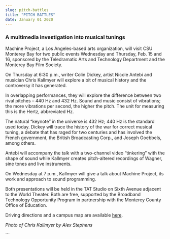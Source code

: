 ```yaml
---
slug: pitch-battles
title: "PITCH BATTLES"
date: January 01 2020
---
```


 
<h3>A multimedia investigation into musical tunings</h3>
<p>
  Machine Project, a Los Angeles-based arts organization, will visit CSU
  Monterey Bay for two public events Wednesday and Thursday, Feb. 15 and 16,
  sponsored by the Teledramatic Arts and Technology Department and the Monterey
  Bay Film Society.
</p>
<p>
  On Thursday at 6:30 p.m., writer Colin Dickey, artist Nicole Antebi and
  musician Chris Kallmyer will explore a bit of musical history and the
  controversy it has generated.
</p>
<p>
  In overlapping performances, they will explore the difference between two
  rival pitches – 440 Hz and 432 Hz. Sound and music consist of vibrations; the
  more vibrations per second, the higher the pitch. The unit for measuring this
  is the Hertz, abbreviated Hz.
</p>
<p>
  The natural “keynote” in the universe is 432 Hz; 440 Hz is the standard used
  today. Dickey will trace the history of the war for correct musical tuning, a
  debate that has raged for two centuries and has involved the French
  government, the British Broadcasting Corp., and Joseph Goebbels, among others.
</p>
<p>
  Antebi will accompany the talk with a two-channel video “tinkering” with the
  shape of sound while Kallmyer creates pitch-altered recordings of Wagner, sine
  tones and live instruments.
</p>
<p>
  On Wednesday at 7 p.m., Kallmyer will give a talk about Machine Project, its
  work and approach to sound programming.
</p>
<p>
  Both presentations will be held in the TAT Studio on Sixth Avenue adjacent to
  the World Theater. Both are free, supported by the Broadband Technology
  Opportunity Program in partnership with the Monterey County Office of
  Education.
</p>
<p>
  Driving directions and a campus map are available
  <a href="https://csumb.edu/map">here</a>.
</p>
<p><em>Photo of Chris Kallmyer by Alex Stephens</em></p>
```
